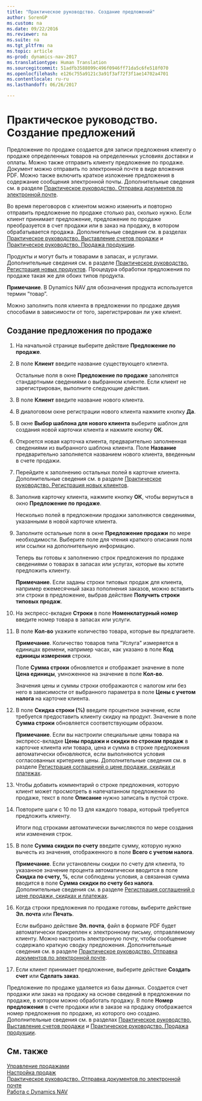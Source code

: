 ```yaml
---
title: "Практическое руководство. Создание предложений"
author: SorenGP
ms.custom: na
ms.date: 09/22/2016
ms.reviewer: na
ms.suite: na
ms.tgt_pltfrm: na
ms.topic: article
ms-prod: dynamics-nav-2017
ms.translationtype: Human Translation
ms.sourcegitcommit: 51adfb3588099c496f0946ff71da5c6fe518f070
ms.openlocfilehash: e126c755a9121c3a91f3af72f3f1ae14702a4701
ms.contentlocale: ru-ru
ms.lasthandoff: 06/26/2017

---
```


# <a name="how-to-make-offers"></a>Практическое руководство. Создание предложений
Предложение по продаже создается для записи предложения клиенту о продаже определенных товаров на определенных условиях доставки и оплаты. Можно также отправить клиенту предложение по продаже. Документ можно отправить по электронной почте в виде вложения PDF. Можно также включить краткое изложение предложения в содержание сообщения электронной почты. Дополнительные сведения см. в разделе [Практическое руководство. Отправка документов по электронной почте](ui-how-send-documents-email.md).

Во время переговоров с клиентом можно изменить и повторно отправить предложение по продаже столько раз, сколько нужно. Если клиент принимает предложение, предложение по продаже преобразуется в счет продажи или в заказ на продажу, в котором обрабатывается продажа. Дополнительные сведения см. в разделах [Практическое руководство. Выставление счетов продажи](sales-how-invoice-sales.md) и [Практическое руководство. Продажа продукции](sales-how-sell-products.md).

Продукты и могут быть и товарами в запасах, и услугами. Дополнительные сведения см. в разделе [Практическое руководство. Регистрация новых продуктов](inventory-how-register-new-products.md). Процедура обработки предложения по продаже такая же для обоих типов продукта.

**Примечание**. В Dynamics NAV для обозначения продукта используется термин “товар”.

Можно заполнить поля клиента в предложении по продаже двумя способами в зависимости от того, зарегистрирован ли уже клиент.

## <a name="to-create-a-sales-quote"></a>Создание предложения по продаже
1. На начальной странице выберите действие **Предложение по продаже**.  
2. В поле **Клиент** введите название существующего клиента.

    Остальные поля в окне **Предложение по продаже** заполнятся стандартными сведениями о выбранном клиенте. Если клиент не зарегистрирован, выполните следующие действия.

3. В поле **Клиент** введите название нового клиента.
4. В диалоговом окне регистрации нового клиента нажмите кнопку **Да**.
5. В окне **Выбор шаблона для нового клиента** выберите шаблон для создания новой карточки клиента и нажмите кнопку **ОК**.
6. Откроется новая карточка клиента, предварительно заполненная сведениями из выбранного шаблона клиента. Поле **Название** предварительно заполняется названием нового клиента, введенным в счете продажи.
7. Перейдите к заполнению остальных полей в карточке клиента. Дополнительные сведения см. в разделе [Практическое руководство. Регистрация новых клиентов](sales-how-register-new-customers.md).  
8. Заполнив карточку клиента, нажмите кнопку **ОК**, чтобы вернуться в окно **Предложение по продаже**.

    Несколько полей в предложении продажи заполняются сведениями, указанными в новой карточке клиента.
9. Заполните остальные поля в окне **Предложение продажи** по мере необходимости. Выберите поле для чтения краткого описания поля или ссылки на дополнительную информацию.

    Теперь вы готовы к заполнению строк предложения по продаже сведениями о товарах в запасах или услугах, которые вы хотите предложить клиенту.

    **Примечание**. Если заданы строки типовых продаж для клиента, например ежемесячный заказ пополнения заказов, можно вставить эти строки в предложение, выбрав действие **Получить строки типовых продаж**.
10. На экспресс-вкладке **Строки** в поле **Номенклатурный номер** введите номер товара в запасах или услуги.
11. В поле **Кол-во** укажите количество товара, которые вы предлагаете.

    **Примечание**. Количество товаров типа "Услуга" измеряется в единицах времени, например часах, как указано в поле **Код единицы измерения** строки.

    Поле **Сумма строки** обновляется и отображает значение в поле **Цена единицы**, умноженное на значение в поле **Кол-во**.

    Значения цены и суммы строки отображаются с налогом или без него в зависимости от выбранного параметра в поле **Цены с учетом налога** на карточке клиента.
12. В поле **Скидка строки (%)** введите процентное значение, если требуется предоставить клиенту скидку на продукт. Значение в поле **Сумма строки** обновляется соответствующим образом.

    **Примечание**. Если вы настроили специальные цены товара на экспресс-вкладке **Цены продажи и скидки по строкам продаж** в карточке клиента или товара, цена и сумма в строке предложения автоматически обновляются, если выполняются условия согласованных критериев цены. Дополнительные сведения см. в разделе [Регистрация соглашений о цене продажи, скидках и платежах](sales-how-record-sales-price-discount-payment-agreements.md).
13. Чтобы добавить комментарий о строке предложения, которую клиент может просмотреть в напечатанном предложении по продаже, текст в поле **Описание** нужно записать в пустой строке.  
14. Повторите шаги с 10 по 13 для каждого товара, который требуется предложить клиенту.

    Итоги под строками автоматически вычисляются по мере создания или изменения строк.
15. В поле **Сумма скидки по счету** введите сумму, которую нужно вычесть из значения, отображенного в поле **Всего с учетом налога**.

    **Примечание**. Если установлены скидки по счету для клиента, то указанное значение процента автоматически вводится в поле **Скидка по счету, %**, если соблюдены условия, а связанная сумма вводится в поле **Сумма скидки по счету без налога**. Дополнительные сведения см. в разделе [Регистрация соглашений о цене продажи, скидках и платежах](sales-how-record-sales-price-discount-payment-agreements.md).
16. Когда строки предложения по продаже готовы, выберите действие **Эл. почта** или **Печать**.

    Если выбрано действие **Эл. почта**, файл в формате PDF будет автоматически прикреплен к электронному письму, отправляемому клиенту. Можно настроить электронную почту, чтобы сообщение содержало краткую сводку предложения. Дополнительные сведения см. в разделе [Практическое руководство. Отправка документов по электронной почте](ui-how-send-documents-email.md).
17. Если клиент принимает предложение, выберите действие **Создать счет** или **Сделать заказ**.

Предложение по продаже удаляется из базы данных. Создается счет продажи или заказ на продажу на основе сведений в предложении по продаже, в котором можно обработать продажу. В поле **Номер предложения** в счете продажи или в заказе на продажу отображается номер предложения по продаже, из которого оно создано. Дополнительные сведения см. в разделах [Практическое руководство. Выставление счетов продажи](sales-how-invoice-sales.md) и [Практическое руководство. Продажа продукции](sales-how-sell-products.md).

## <a name="see-also"></a>См. также  
[Управление продажами](sales-manage-sales.md)  
[Настройка продаж](sales-setup-sales.md)  
[Практическое руководство. Отправка документов по электронной почте](ui-how-send-documents-email.md)  
[Работа с Dynamics NAV](ui-work-product.md)

